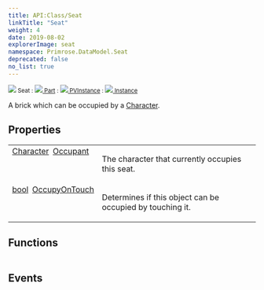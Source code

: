 ```yaml
---
title: API:Class/Seat
linkTitle: "Seat"
weight: 4
date: 2019-08-02
explorerImage: seat
namespace: Primrose.DataModel.Seat
deprecated: false
no_list: true
---
```

<small class="inheritance">
<span class="" href="/docs/api-reference/Class/Seat"><img src="/icons/silk/seat.png"/>&nbsp;Seat</span>&nbsp;:&nbsp;<a class="" href="/docs/api-reference/Class/Part"><img src="/icons/silk/brick.png"/>&nbsp;Part</a>&nbsp;:&nbsp;<a class="" href="/docs/api-reference/Class/PVInstance"><img src="/icons/silk/default.png"/>&nbsp;PVInstance</a>&nbsp;:&nbsp;<a class="" href="/docs/api-reference/Class/Instance"><img src="/icons/silk/default.png"/>&nbsp;Instance</a></small>
<p class="summary">

A brick which can be occupied by a <a href="/docs/api-reference/Class/Character/" >Character</a>.

</p>
 
## Properties
 
<table class="studiohide">
<tbody>
<tr class="function-row ">
<td style="vertical-align:top;white-space:normal;">
<div>
<a class="type" href="/docs/api-reference/Class/Character">Character</a><span class="method-body" style="text-indent: -2em; padding-left: 0.5em"><a class="name" href="Occupant">Occupant</a></span></td>
<td style="vertical-align:top;white-space:normal;">
<p>
The character that currently occupies this seat.
</p></td>
</tr>

<tr class="function-row ">
<td style="vertical-align:top;white-space:normal;">
<div>
<a class="type" href="/docs/api-reference/System/Primitives#boolean">bool</a><span class="method-body" style="text-indent: -2em; padding-left: 0.5em"><a class="name" href="OccupyOnTouch">OccupyOnTouch</a></span></td>
<td style="vertical-align:top;white-space:normal;">
<p>
Determines if this object can be occupied by touching it.
</p></td>
</tr>

</tbody>
</table>
 
## Functions
 
<table class="studiohide">
<tbody>
</tbody>
</table>
 
## Events
 
<table class="studiohide">
<tbody>
</tbody>
</table>
<b>
</b>
<div class="inheritors">
<ul class="root">
</ul>
</div>
